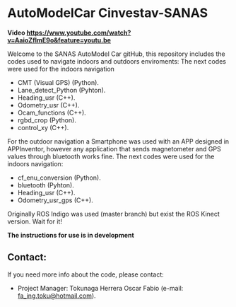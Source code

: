 # AutoModelCar Cinvestav-SANAS
**Video https://www.youtube.com/watch?v=AaioZflmE9o&feature=youtu.be**


Welcome to the SANAS AutoModel Car gitHub, this repository includes the codes used to navigate indoors and outdoors enviroments:
The next codes were used for the indoors navigation

- CMT (Visual GPS)   (Python).
- Lane_detect_Python (Pyhton).
- Heading_usr        (C++).
- Odometry_usr       (C++).
- Ocam_functions     (C++).
- rgbd_crop          (Python).
- control_xy         (C++).

For the outdoor navigation a Smartphone was used with an APP designed in APPInventor, however any application that sends magnetometer and GPS values through bluetooth works fine.
The next codes were used for the indoors navigation:

- cf_enu_conversion   (Python).
- bluetooth (Pyhton).
- Heading_usr        (C++).
- Odometry_usr_gps       (C++).


Originally ROS Indigo was used (master branch) but exist the ROS Kinect version. Wait for it!

**The instructions for use is in development**

## Contact:
If you need more info about the code, please contact:

* Project Manager: 
Tokunaga Herrera Oscar Fabio  (e-mail: fa_ing.toku@hotmail.com).
